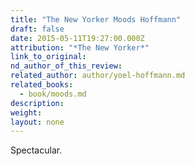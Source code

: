 ```yaml
---
title: "The New Yorker Moods Hoffmann"
draft: false
date: 2015-05-11T19:27:00.000Z
attribution: "*The New Yorker*"
link_to_original:
nd_author_of_this_review:
related_author: author/yoel-hoffmann.md
related_books:
  - book/moods.md
description:
weight:
layout: none
---
```

Spectacular.

